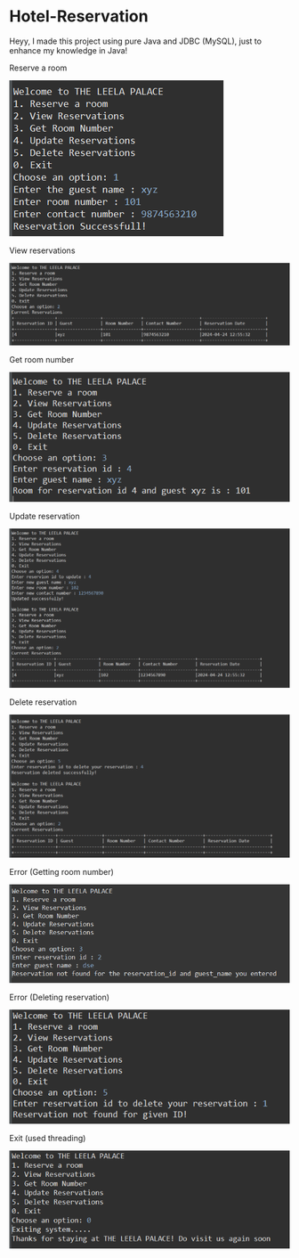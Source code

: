 # Hotel-Reservation

Heyy, I made this project using pure Java and JDBC (MySQL), just to enhance my knowledge in Java!

Reserve a room

![1](https://github.com/shahpranshu27/Hotel-Reservation/blob/main/Images_Hotel-Reservation/1.%20reserve.png)

View reservations

![2](https://github.com/shahpranshu27/Hotel-Reservation/blob/main/Images_Hotel-Reservation/2.%20view%20reservations.png)

Get room number

![3](https://github.com/shahpranshu27/Hotel-Reservation/blob/main/Images_Hotel-Reservation/3.%20get%20room%20number.png)

Update reservation

![4](https://github.com/shahpranshu27/Hotel-Reservation/blob/main/Images_Hotel-Reservation/4.%20update.png)

Delete reservation

![5](https://github.com/shahpranshu27/Hotel-Reservation/blob/main/Images_Hotel-Reservation/5.%20deletion.png)

Error (Getting room number)

![6](https://github.com/shahpranshu27/Hotel-Reservation/blob/main/Images_Hotel-Reservation/6.%20error%20of%20getting%20room%20number.png)

Error (Deleting reservation)

![7](https://github.com/shahpranshu27/Hotel-Reservation/blob/main/Images_Hotel-Reservation/7.%20error%20of%20deleting%20record.png)

Exit (used threading)

![8](https://github.com/shahpranshu27/Hotel-Reservation/blob/main/Images_Hotel-Reservation/0.%20exit.png)
